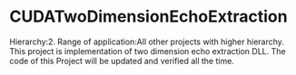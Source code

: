 # CUDATwoDimensionEchoExtraction

Hierarchy:2. Range of application:All other projects with higher hierarchy. This project is implementation of two dimension echo extraction DLL. The code of this Project will be updated and verified all the time.